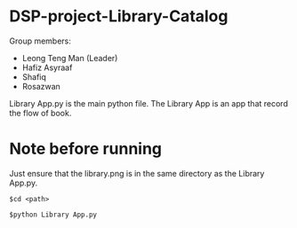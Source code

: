 # DSP-project-Library-Catalog
Group members:
- Leong Teng Man (Leader)
- Hafiz Asyraaf
- Shafiq
- Rosazwan

Library App.py  is the main python file. The Library App is an app that record the flow of book.

# Note before running
Just ensure that the library.png is in the same directory as the Library App.py.


`$cd <path>`

`$python Library App.py`

